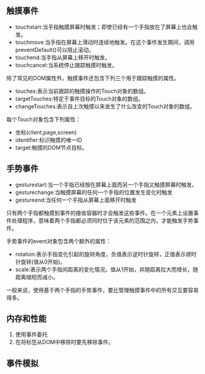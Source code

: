 ## 触摸事件

* touchstart:当手指触摸屏幕时触发；即使已经有一个手指放在了屏幕上也会触发。
* touchmove:当手指在屏幕上滑动时连续地触发。在这个事件发生期间，调用preventDefault()可以阻止滚动。
* touchend:当手指从屏幕上移开时触发。
* touchcancel:当系统停止跟踪触摸时触发。

除了常见的DOM属性外，触摸事件还包含下列三个用于跟踪触摸的属性。

* touches:表示当前跟踪的触摸操作的Touch对象的数组。
* targetTouches:特定于事件目标的Touch对象的数组。
* changeTouches:表示自上次触摸以来发生了什么改变的Touch对象的数组。

每个Touch对象包含下列属性：

* 坐标(client,page,screen)
* identifier:标识触摸的唯一ID
* target:触摸的DOM节点目标。

## 手势事件

* gesturestart:当一个手指已经按在屏幕上面而另一个手指又触摸屏幕时触发。
* gesturechange:当触摸屏幕的任何一个手指的位置发生变化时触发
* gestureend:当任何一个手指从屏幕上面移开时触发

只有两个手指都触摸到事件的接收容器时才会触发这些事件。在一个元素上设置事件处理程序，意味着两个手指都必须同时位于该元素的范围之内，才能触发手势事件。

手势事件的event对象包含两个额外的属性：

* rotation:表示手指变化引起的旋转角度，负值表示逆时针旋转，正值表示顺时针旋转(值从0开始)。
* scale:表示两个手指间距离的变化情况。值从1开始，并随距离拉大而增长，随距离缩短而减小。

一般来说，使用基于两个手指的手势事件，要比管理触摸事件中的所有交互要容易得多。

## 内存和性能

1. 使用事件委托
2. 在将标签从DOM中移除时要先移除事件。

## 事件模拟


